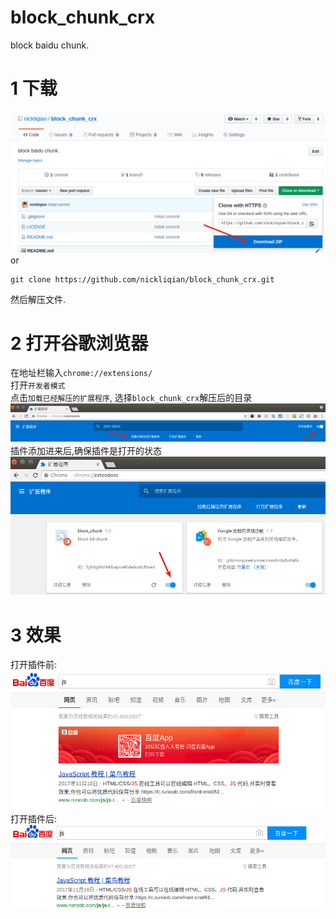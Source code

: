 # block_chunk_crx
block baidu chunk.

# 1 下载
![1](readme_img/1.png)  
or
```
git clone https://github.com/nickliqian/block_chunk_crx.git
```
然后解压文件.  

# 2 打开谷歌浏览器
在地址栏输入`chrome://extensions/`  
打开`开发者模式`  
点击`加载已经解压的扩展程序`, 选择`block_chunk_crx`解压后的目录  
![2](readme_img/2.png)  
插件添加进来后,确保插件是打开的状态  
![3](readme_img/3.png)  

# 3 效果
打开插件前:  
![4](readme_img/4.png)  
打开插件后:  
![5](readme_img/5.png)  